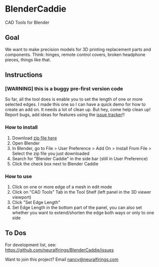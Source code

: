 # BlenderCaddie
CAD Tools for Blender

## Goal
We want to make precision models for 3D printing replacement parts and components. Think: hinges, remote control covers, broken headphone pieces, things like that.

## Instructions 
### [WARNING] this is a buggy pre-first version code
So far, all the tool does is enable you to set the length of one or more selected edges. I made this one so I can have a quick demo for how to create an add on. It needs a lot of clean up. But hey, come help clean up! Report bugs, add ideas for features using the [issue tracker](https://github.com/neuralfirings/BlenderCaddie/issues)!!

### How to install
1. Download [zip file here](https://github.com/neuralfirings/BlenderCaddie/raw/master/src/object_cad_utils.zip)
2. Open Blender
3. In Blender, go to File > User Preference > Add On > Install From File > Select the zip file you just downloaded
4. Search for "Blender Caddie" in the side bar (still in User Preference)
5. Click the check box next to Blender Caddie

### How to use
1. Click on one or more edge of a mesh in edit mode
2. Click on "CAD Tools" Tab in the Tool Shelf (left panel in the 3D viewer viewport)
3. Click "Set Edge Length"
4. Set Edge Length in the bottom part of the panel, you can also set whether you want to extend/shorten the edge both ways or only to one side

## To Dos
For development list, see: https://github.com/neuralfirings/BlenderCaddie/issues

Want to join this project? Email nancy@neuralfirings.com
